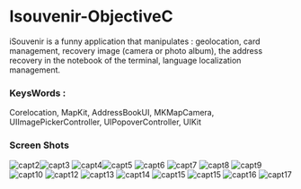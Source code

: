 # Isouvenir-ObjectiveC
iSouvenir is a funny application that manipulates : geolocation, card management, recovery image (camera or photo album), the address recovery in the notebook of the terminal, language localization management.
### KeysWords : 
Corelocation, MapKit, AddressBookUI, MKMapCamera, UIImagePickerController, UIPopoverController, UIKit
### Screen Shots
![capt2](https://cloud.githubusercontent.com/assets/13332603/12011142/3a8f267c-acc3-11e5-8958-7cfb705cc7a9.png)![capt3](https://cloud.githubusercontent.com/assets/13332603/12011144/3bf1d410-acc3-11e5-915c-7cce61e50f43.png)
![capt4](https://cloud.githubusercontent.com/assets/13332603/12011145/3da17c8e-acc3-11e5-940b-eb28fca0132a.png)![capt5](https://cloud.githubusercontent.com/assets/13332603/12011147/3eec209e-acc3-11e5-9d14-e2917c83314c.png)
![capt6](https://cloud.githubusercontent.com/assets/13332603/12011148/40db2c6a-acc3-11e5-9a80-b5a3236b533c.png)
![capt7](https://cloud.githubusercontent.com/assets/13332603/12011149/43af5f7e-acc3-11e5-92cb-d3b7dca749e6.png)
![capt8](https://cloud.githubusercontent.com/assets/13332603/12011150/4934cec0-acc3-11e5-834e-182e176b9b2c.png)
![capt9](https://cloud.githubusercontent.com/assets/13332603/12011152/4c787d52-acc3-11e5-853d-749e1925a53f.png)
![capt10](https://cloud.githubusercontent.com/assets/13332603/12011154/4ffc9922-acc3-11e5-8e47-6d04ed8f1361.png)
![capt12](https://cloud.githubusercontent.com/assets/13332603/12011157/580c63fe-acc3-11e5-81bc-4793dd1a8534.png)
![capt13](https://cloud.githubusercontent.com/assets/13332603/12011158/5c971608-acc3-11e5-9089-5657d62be2b2.png)
![capt14](https://cloud.githubusercontent.com/assets/13332603/12011159/5f040432-acc3-11e5-86ae-2965c8cb9768.png)
![capt15](https://cloud.githubusercontent.com/assets/13332603/12011160/62791120-acc3-11e5-9c80-56427e580a7c.png)
![capt15](https://cloud.githubusercontent.com/assets/13332603/12011164/819d4be8-acc3-11e5-9894-82d73bc91905.png)
![capt16](https://cloud.githubusercontent.com/assets/13332603/12011165/86fdae34-acc3-11e5-83fe-bd258d076c7e.png)
![capt17](https://cloud.githubusercontent.com/assets/13332603/12011166/88a97a38-acc3-11e5-9ddc-d127a2b03160.png)

